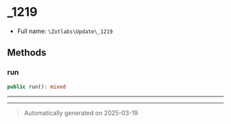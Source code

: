 
# _1219





* Full name: `\Zotlabs\Update\_1219`




## Methods


### run



```php
public run(): mixed
```












***


***
> Automatically generated on 2025-03-19
